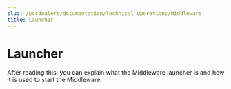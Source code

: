 ```yaml
---
slug: /posdealers/documentation/Technical Operations/Middleware
title: Launcher
---
```

# Launcher

After reading this, you can explain what the Middleware launcher is and how it is used to start the Middleware.
